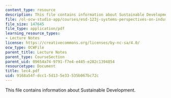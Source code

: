 ```yaml
---
content_type: resource
description: This file contains information about Sustainable Development.
file: /ol-ocw-studio-app/courses/esd-123j-systems-perspectives-on-industrial-ecology-spring-2006/9168a54fdcc15d135e33535b067bc72c_lec4.pdf
file_size: 147645
file_type: application/pdf
learning_resource_types:
- Lecture Notes
license: https://creativecommons.org/licenses/by-nc-sa/4.0/
ocw_type: OCWFile
parent_title: Lecture Notes
parent_type: CourseSection
parent_uid: 09654a74-9791-f7e4-e445-e282c1394854
resourcetype: Document
title: lec4.pdf
uid: 9168a54f-dcc1-5d13-5e33-535b067bc72c
---
```

This file contains information about Sustainable Development.